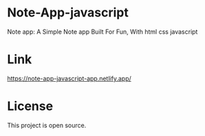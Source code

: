 # Note-App-javascript
Note app: A Simple Note app Built For Fun, With html css javascript

# Link
https://note-app-javascript-app.netlify.app/


# License
This project is open source.

